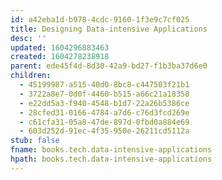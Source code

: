 ```yaml
---
id: a42eba1d-b978-4cdc-9160-1f3e9c7cf025
title: Designing Data-intensive Applications
desc: ''
updated: 1604296883463
created: 1604278238918
parent: ede45f4d-8d30-42a9-bd27-f1b3ba37d6e0
children:
  - 45199987-a515-40d0-8bc8-c447503f21b1
  - 3722a8e7-0d0f-4460-b515-a66c21a18358
  - e22dd5a3-f940-4548-b1d7-22a26b5386ce
  - 28cfed31-0166-4784-a7d6-c76d3fcd269e
  - c61cfa31-05a8-47de-897d-0fbd0a884e69
  - 603d252d-91ec-4f35-950e-26211cd5112a
stub: false
fname: books.tech.data-intensive-applications
hpath: books.tech.data-intensive-applications
---
```



